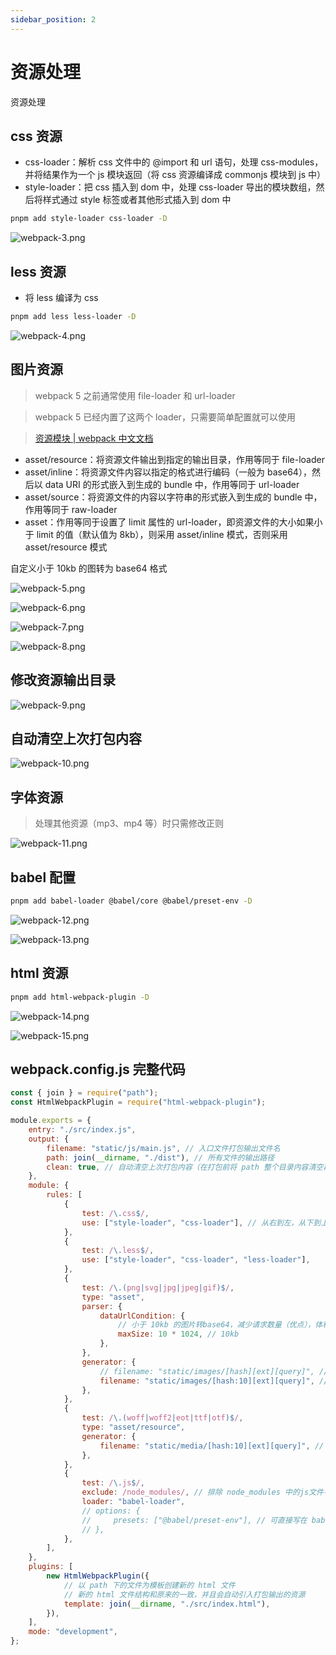 ```yaml
---
sidebar_position: 2
---
```


# 资源处理

资源处理

## css 资源

-   css-loader：解析 css 文件中的 @import 和 url 语句，处理 css-modules，并将结果作为一个 js 模块返回（将 css 资源编译成 commonjs 模块到 js 中）
-   style-loader：把 css 插入到 dom 中，处理 css-loader 导出的模块数组，然后将样式通过 style 标签或者其他形式插入到 dom 中

```bash
pnpm add style-loader css-loader -D
```

![webpack-3.png](/docs-img/webpack/webpack-3.png)

## less 资源

-   将 less 编译为 css

```bash
pnpm add less less-loader -D
```

![webpack-4.png](/docs-img/webpack/webpack-4.png)

## 图片资源

> webpack 5 之前通常使用 file-loader 和 url-loader

> webpack 5 已经内置了这两个 loader，只需要简单配置就可以使用

> [资源模块 | webpack 中文文档](https://webpack.docschina.org/guides/asset-modules/)

-   asset/resource：将资源文件输出到指定的输出目录，作用等同于 file-loader
-   asset/inline：将资源文件内容以指定的格式进行编码（一般为 base64），然后以 data URI 的形式嵌入到生成的 bundle 中，作用等同于 url-loader
-   asset/source：将资源文件的内容以字符串的形式嵌入到生成的 bundle 中，作用等同于 raw-loader
-   asset：作用等同于设置了 limit 属性的 url-loader，即资源文件的大小如果小于 limit 的值（默认值为 8kb），则采用 asset/inline 模式，否则采用 asset/resource 模式

自定义小于 10kb 的图转为 base64 格式

![webpack-5.png](/docs-img/webpack/webpack-5.png)

![webpack-6.png](/docs-img/webpack/webpack-6.png)

![webpack-7.png](/docs-img/webpack/webpack-7.png)

![webpack-8.png](/docs-img/webpack/webpack-8.png)

## 修改资源输出目录

![webpack-9.png](/docs-img/webpack/webpack-9.png)

## 自动清空上次打包内容

![webpack-10.png](/docs-img/webpack/webpack-10.png)

## 字体资源

> 处理其他资源（mp3、mp4 等）时只需修改正则

![webpack-11.png](/docs-img/webpack/webpack-11.png)

## babel 配置

```bash
pnpm add babel-loader @babel/core @babel/preset-env -D
```

![webpack-12.png](/docs-img/webpack/webpack-12.png)

![webpack-13.png](/docs-img/webpack/webpack-13.png)

## html 资源

```bash
pnpm add html-webpack-plugin -D
```

![webpack-14.png](/docs-img/webpack/webpack-14.png)

![webpack-15.png](/docs-img/webpack/webpack-15.png)

## webpack.config.js 完整代码

```javascript
const { join } = require("path");
const HtmlWebpackPlugin = require("html-webpack-plugin");

module.exports = {
    entry: "./src/index.js",
    output: {
        filename: "static/js/main.js", // 入口文件打包输出文件名
        path: join(__dirname, "./dist"), // 所有文件的输出路径
        clean: true, // 自动清空上次打包内容（在打包前将 path 整个目录内容清空再进行打包）
    },
    module: {
        rules: [
            {
                test: /\.css$/,
                use: ["style-loader", "css-loader"], // 从右到左，从下到上执行，如果不遵守此约定，webpack 可能会抛出错误
            },
            {
                test: /\.less$/,
                use: ["style-loader", "css-loader", "less-loader"],
            },
            {
                test: /\.(png|svg|jpg|jpeg|gif)$/,
                type: "asset",
                parser: {
                    dataUrlCondition: {
                        // 小于 10kb 的图片转base64，减少请求数量（优点），体积会更大（缺点）
                        maxSize: 10 * 1024, // 10kb
                    },
                },
                generator: {
                    // filename: "static/images/[hash][ext][query]", // 输出图片名称
                    filename: "static/images/[hash:10][ext][query]", // [hash:10] hash 值只取前10位
                },
            },
            {
                test: /\.(woff|woff2|eot|ttf|otf)$/,
                type: "asset/resource",
                generator: {
                    filename: "static/media/[hash:10][ext][query]", // [hash:10] hash 值只取前10位
                },
            },
            {
                test: /\.js$/,
                exclude: /node_modules/, // 排除 node_modules 中的js文件不处理
                loader: "babel-loader",
                // options: {
                //     presets: ["@babel/preset-env"], // 可直接写在 babel.config.js 文件中
                // },
            },
        ],
    },
    plugins: [
        new HtmlWebpackPlugin({
            // 以 path 下的文件为模板创建新的 html 文件
            // 新的 html 文件结构和原来的一致，并且会自动引入打包输出的资源
            template: join(__dirname, "./src/index.html"),
        }),
    ],
    mode: "development",
};
```
